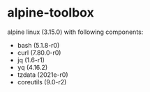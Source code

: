# alpine-toolbox

alpine linux (3.15.0) with following components:

- bash (5.1.8-r0)
- curl (7.80.0-r0)
- jq (1.6-r1)
- yq (4.16.2)
- tzdata (2021e-r0)
- coreutils (9.0-r2)
